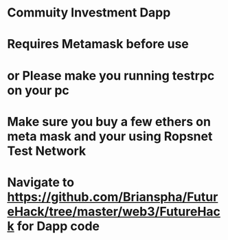 # Commuity Investment Dapp

# Requires Metamask before use 
# or Please make you running testrpc on your pc  
# Make sure you buy a few ethers on meta mask and your using Ropsnet Test Network
# Navigate to https://github.com/Brianspha/FutureHack/tree/master/web3/FutureHack for Dapp code


